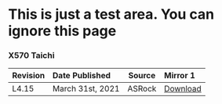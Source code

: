 # This is just a test area. You can ignore this page

### **X570 Taichi**

Revision|Date Published|Source|Mirror 1
:--|:--|:--:|:--
L4.15|March 31st, 2021|ASRock|<a onclick="alert('USE AT YOUR OWN RISK\nPRE-BETA BIOS\nNO SUPPORT PROVIDED');">[Download](https://drive.google.com/file/d/1ClH_fudoNXGsndNNxBGKuQBivHUdOrIm/view?usp=sharing)</a> 
